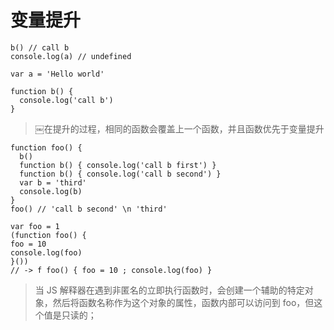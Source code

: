 # 变量提升
```
b() // call b
console.log(a) // undefined

var a = 'Hello world'

function b() {
  console.log('call b')
}
```

> ￼在提升的过程，相同的函数会覆盖上一个函数，并且函数优先于变量提升

```
function foo() {
  b()
  function b() { console.log('call b first') }
  function b() { console.log('call b second') }
  var b = 'third'
  console.log(b)
}
foo() // 'call b second' \n 'third'
```

```
var foo = 1
(function foo() {
foo = 10
console.log(foo)
}())
// -> f foo() { foo = 10 ; console.log(foo) }
```

> 当 JS 解释器在遇到非匿名的立即执行函数时，会创建一个辅助的特定对象，然后将函数名称作为这个对象的属性，函数内部可以访问到 foo，但这个值是只读的；
